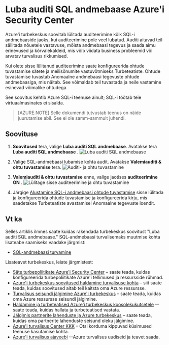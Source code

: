 <properties
   pageTitle="Luba auditi SQL andmebaase Azure'i Security Center | Microsoft Azure'i"
   description="Selle dokumendi näidatakse, kuidas rakendada Azure'i turbekeskus soovitust **Luba auditi SQL andmebaase**."
   services="security-center"
   documentationCenter="na"
   authors="TerryLanfear"
   manager="MBaldwin"
   editor=""/>

<tags
   ms.service="security-center"
   ms.devlang="na"
   ms.topic="article"
   ms.tgt_pltfrm="na"
   ms.workload="na"
   ms.date="07/29/2016"
   ms.author="terrylan"/>

# <a name="enable-auditing-on-sql-databases-in-azure-security-center"></a>Luba auditi SQL andmebaase Azure'i Security Center

Azure'i turbekeskus soovitab lülitada auditeerimine kõik SQL-i andmebaaside jaoks, kui auditeerimine pole veel lubatud. Auditi aitavad teil säilitada nõuetele vastavuse, mõista andmebaasi tegevus ja saada aimu erinevused ja kõrvalekaldeid, mis võib viidata business probleemid või arvatav turvalisus rikkumised.

Kui olete sisse lülitanud auditeerimine saate konfigureerida ohtude tuvastamise sätete ja meilisõnumite vastuvõtmiseks Turbeteatiste. Ohtude tuvastamise tuvastab Anomaalne andmebaasi tegevuste ohtude andmebaasiga, mis näitab. See võimaldab teil tuvastada ja neile vastamine esinevad võimalike ohtudega.

See soovitus kehtib Azure SQL-i teenuse ainult; SQL-i töötab teie virtuaalmasinates ei sisalda.

> [AZURE.NOTE] Selle dokumendi tutvustab teenus on näide juurutamise abil.  See ei ole samm-sammult juhendi.

## <a name="implement-the-recommendation"></a>Soovituse

1. **Soovitused** tera, valige **Luba auditi SQL andmebaase**.  Avatakse tera **Luba auditi SQL andmebaase** .
![Luba auditi SQL andmebaase][1]

2. Valige SQL-andmebaasi lubamise kohta audit. Avatakse **Valemiauditi & ohtu tuvastamise** tera.
![Auditi- ja ohtu tuvastamine][2]
3. **Valemiauditi & ohtu tuvastamise** enne, valige jaotises **auditeerimine** **ON** .
![Lülitage sisse auditeerimine ja ohtu tuvastamine][3]


5. Järgige [Alustamine SQL-i andmebaasi ohtude tuvastamise](../sql-database/sql-database-threat-detection-get-started.md) sisse lülitada ja konfigureerida ohtude tuvastamise ja konfigureerida kirju, mis saadetakse Turbeteatiste avastamisel Anomaalne tegevuste loendit.

## <a name="see-also"></a>Vt ka

Selles artiklis ilmnes saate kuidas rakendada turbekeskus soovitust "Luba auditi SQL andmebaase." SQL-andmebaasi turvalisemaks muutmise kohta lisateabe saamiseks vaadake järgmist:

- [SQL-andmebaasi turvamine](../sql-database/sql-database-security.md)

Lisateavet turbekeskus, leiate järgmistest:

- [Säte turbepoliitikate Azure'i Security Center](security-center-policies.md) – saate teada, kuidas konfigureerida turbepoliitikate Azure'i tellimused ja ressursside rühmad.
- [Azure'i turbekeskus soovitused haldamine turvalisuse kohta](security-center-recommendations.md) – siit saate teada, kuidas soovitused aitab teil kaitsta oma Azure ressursse.
- [Turvalisus seisundi jälgimine Azure'i turbekeskus](security-center-monitoring.md) – saate teada, kuidas oma Azure ressursse seisundi jälgimine.
- [Haldamine ja turbeteatised Azure'i turbekeskus koosolekukutsetele](security-center-managing-and-responding-alerts.md) --saate teada, kuidas hallata ja turbeteatised vastata.
- [Jälgimis partnerite lahenduste ja Azure turbekeskus](security-center-partner-solutions.md) – saate teada, kuidas oma partnerite lahenduste seisund oleku jälgimine.
- [Azure'i turvalisus Center KKK](security-center-faq.md) – Otsi korduma kippuvad küsimused teenuse kasutamise kohta.
- [Azure'i turvalisus ajaveebi](http://blogs.msdn.com/b/azuresecurity/) --Azure turvalisus uudiseid ja teavet saada.

<!--Image references-->
[1]: ./media/security-center-enable-auditing-on-sql-databases/enable-auditing-on-sql-databases.png
[2]:./media/security-center-enable-auditing-on-sql-databases/auditing-threat-detection.png
[3]: ./media/security-center-enable-auditing-on-sql-databases/auditing-threat-detection-blade.png
